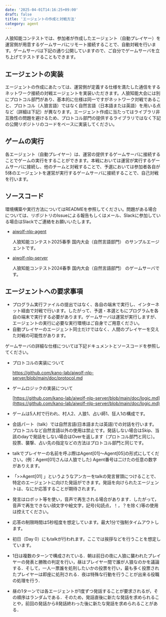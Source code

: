 ```yaml
---
date: '2025-04-01T14:16:25+09:00'
draft: false
title: 'エージェントの作成と対戦方法'
category: agent
---
```


人狼知能コンテストでは、参加者が作成したエージェント（自動プレイヤー）を運営側が用意するゲームサーバにリモート接続することで、自動対戦を行います。ゲームサーバは下記の通り公開していますので、ご自分でゲームサーバを立ち上げてテストすることもできます。

## エージェントの実装
エージェントの作成にあたっては、運営側が定義する仕様を満たした通信をするネットワーク接続の対戦エージェントを実装いただきます。人狼知能大会には別にプロトコル部門があり、基本的に仕様は同一ですがネットワーク対戦であること、プロトコル（人狼言語）ではなく自然言語（日本語または英語）を用いる点など（詳細は下記）が異なります。エージェント作成に当たってはライブラリ非互換性の問題を避けるため、プロトコル部門の提供するライブラリではなく下記の公開リポジトリのコードをベースに実装してください。

## ゲームの実行
各エージェント（自動プレイヤー）は、運営の提供するゲームサーバに接続することでゲームの実行をすることができます。本戦においては運営が実行するゲームサーバに接続し、他のチームと対戦することで、予選においては参加者各自が5体のエージェントを運営が実行するゲームサーバに接続することで、自己対戦を行います。

## ソースコード
環境構築や実行方法についてはREADMEを参照してください。問題がある場合については、リポジトリのIssueによる報告もしくはメール、Slackに参加している場合はSlackでご連絡をお願いいたします。

- [aiwolf-nlp-agent](https://github.com/aiwolfdial/aiwolf-nlp-agent)

    人狼知能コンテスト2025春季 国内大会（自然言語部門） のサンプルエージェントです。
- [aiwolf-nlp-server](https://github.com/aiwolfdial/aiwolf-nlp-server)

    人狼知能コンテスト2024春季 国内大会（自然言語部門） のゲームサーバです。

## エージェントへの要求事項
- プログラム実行ファイルの提出ではなく、各自の端末で実行し、インターネット経由で対戦で行います。したがって、予選・本選ともにプログラムを各自の端末で実行する必要があります。ゲームサーバは運営が実行しますが、エージェントの実行に必要な実行環境はご自身でご用意ください。
- 自動プレイヤーのエージェント同士だけではなく、人間のプレイヤーを交えた対戦の可能性があります。

ゲームサーバの詳細な仕様については下記ドキュメントとソースコードを参照してください。

- プロトコルの実装について

    [https://github.com/kano-lab/aiwolf-nlp-server/blob/main/doc/protocol.md ](https://github.com/kano-lab/aiwolf-nlp-server/blob/main/doc/protocol.md )

- ゲームロジックの実装について

    [https://github.com/kano-lab/aiwolf-nlp-server/blob/main/doc/logic.md](https://github.com/kano-lab/aiwolf-nlp-server/blob/main/doc/logic.md)

- ゲームは5人村で行われ、村人2、人狼1、占い師1、狂人1の構成です。
- 会話パート（talk）では自然言語(日本語または英語)での対話を行います。プロトコルなど自然言語以外の使用は禁止です。発話しない場合はSkip、当該のdayで発話をしない場合はOverを返します（プロトコル部門と同じ）。投票、襲撃、占い先の指定などの方法はプロトコル部門と同じです。
- talkでプレイヤーの名前を呼ぶ際はAgent[01]～Agent[05]の形式にしてください。(例：Agent[01]さんは人狼でした) Agent番号は二けたの任意の数字がありえます。
- 「>>Agent[01] 」というようなアンカーをtalkの発言冒頭につけることで、特定のエージェントに向けた発話ができます。発話を向けられたエージェントは、なにか応答することが期待されます。
- 発言はロボット等を使い，音声で再生される場合があります．したがって，音声で再生できない顔文字や絵文字，記号(句読点，！，？を除く)等の使用は控えてください。
- 応答の制限時間は5秒程度を想定しています。最大1分で強制タイムアウトします。
- 初日（Day 0）にもtalkが行われます。ここでは挨拶などを行うことを想定しています。
- 1日は複数のターンで構成されている．朝は前日の夜に人狼に襲われたプレイヤーの発表と勝敗の判定を行い，昼はプレイヤー間で誰が人狼なのかを議論する．そして，一人一票誰を処刑したいかの投票を行い，最も多く投票されたプレイヤーは即座に処刑される．夜は特殊な行動を行うことが出来る役職の処理を行う．
- 昼の1ターンでは各エージェントが1度ずつ発話することが要求されるが，その順序はランダムである．そのため，発話直後に新たな発話を求められることや，前回の発話から8発話終わった後に新たな発話を求められることがある．